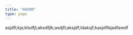 ```yaml
---
title: "H4X0R"
type: page
---
```


asjdfl;kja;klsdfjl;aksdfjlk;asdjfl;aksjdf;ldaksjf;kasjdflkjadfawdf
